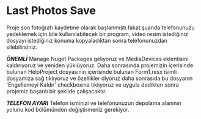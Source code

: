 # Last Photos Save

Proje son fotoğrafı kaydetme olarak başlanmıştı fakat şuanda telefonunuzu yedeklemek için
bile kullanılabilecek bir program, video resim istediğiniz dosyayı istediğiniz konuma
kopyaladıktan sonra telefonunuzdan silebilirsiniz.

***ÖNEMLİ***
Manage Nuget Packages geliyoruz ve MediaDevices eklentisini kaldırıyoruz ve yeniden yüklüyoruz. 
Daha sonrasında projemizin içerisinde bulunan HelpProject dosyasının içerisinde bulunan 
Form1.resx isimli dosyamıza sağ tıklıyoruz ve özellikler diyoruz daha sonrasıda bu dosyanın 
'Engellemeyi Kaldır' checkboxına tıklıyoruz ve uygula dedikten sonra projemiz başarılı bir şekilde çalışacaktır.

***TELEFON AYARI***
Telefon isminizi ve telefonunuzun depolama alanının yolunu kod bölümünden değiştirmeniz gerekiyor.
